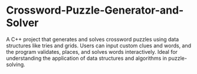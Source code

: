 # Crossword-Puzzle-Generator-and-Solver
A C++ project that generates and solves crossword puzzles using data structures like tries and grids. Users can input custom clues and words, and the program validates, places, and solves words interactively. Ideal for understanding the application of data structures and algorithms in puzzle-solving.
